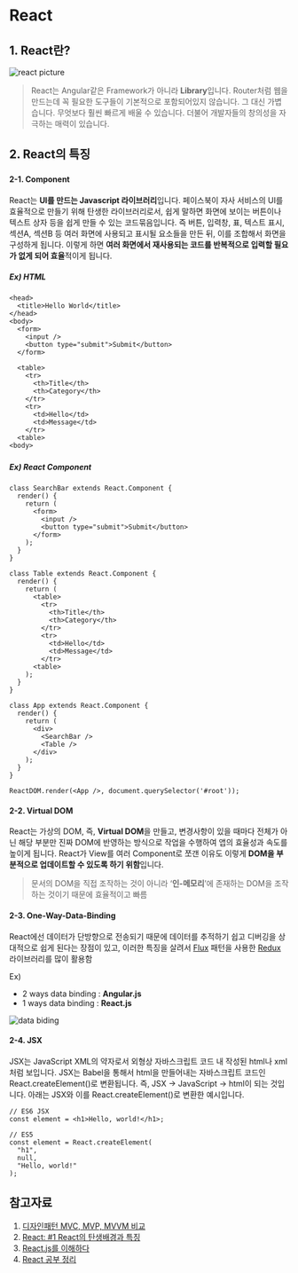 # React

## 1. React란?

![react picture](https://cdn-images-1.medium.com/max/800/1*weUJDeO1uAcuDj3NHT_6Bw.png)

> React는 Angular같은 Framework가 아니라 **Library**입니다. Router처럼 웹을 만드는데 꼭 필요한 도구들이 기본적으로 포함되어있지 않습니다. 그 대신 가볍습니다. 무엇보다 훨씬 빠르게 배울 수 있습니다. 더불어 개발자들의 창의성을 자극하는 매력이 있습니다.

## 2. React의 특징

###

#### 2-1. Component

React는 **UI를 만드는 Javascript 라이브러리**입니다. 페이스북이 자사 서비스의 UI를 효율적으로 만들기 위해 탄생한 라이브러리로서, 쉽게 말하면 화면에 보이는 버튼이나 텍스트 상자 등을 쉽게 만들 수 있는 코드묶음입니다. 즉 버튼, 입력창, 표, 텍스트 표시, 섹션A, 섹션B 등 여러 화면에 사용되고 표시될 요소들을 만든 뒤, 이를 조합해서 화면을 구성하게 됩니다. 이렇게 하면 **여러 화면에서 재사용되는 코드를 반복적으로 입력할 필요가 없게 되어 효율**적이게 됩니다. 

##### Ex) HTML
```
<head>
  <title>Hello World</title>
</head>
<body>
  <form>
    <input />
    <button type="submit">Submit</button>
  </form>

  <table>
    <tr>
      <th>Title</th>
      <th>Category</th>
    </tr>
    <tr>
      <td>Hello</td>
      <td>Message</td>
    </tr>
  <table>
<body>
```

###

##### Ex) React Component
```
class SearchBar extends React.Component {
  render() {
    return (
      <form>
        <input />
        <button type="submit">Submit</button>
      </form>
    );
  }
}

class Table extends React.Component {
  render() {
    return (
      <table>
        <tr>
          <th>Title</th>
          <th>Category</th>
        </tr>
        <tr>
          <td>Hello</td>
          <td>Message</td>
        </tr>
      <table>
    );
  }
}

class App extends React.Component {
  render() {
    return (
      <div>
        <SearchBar />
        <Table />
      </div>
    );
  }
}

ReactDOM.render(<App />, document.querySelector('#root'));
```

#### 2-2. Virtual DOM

React는 가상의 DOM, 즉, **Virtual DOM**을 만들고, 변경사항이 있을 때마다 전체가 아닌 해당 부분만 진짜 DOM에 반영하는 방식으로 작업을 수행하여 앱의 효율성과 속도를 높이게 됩니다. React가 View를 여러 Component로 쪼갠 이유도 이렇게 **DOM을 부분적으로 업데이트할 수 있도록 하기 위함**입니다.

> 문서의 DOM을 직접 조작하는 것이 아니라 ‘**인-메모리**’에 존재하는 DOM을 조작하는 것이기 때문에 효율적이고 빠름

#### 2-3. One-Way-Data-Binding

React에선 데이터가 단방향으로 전송되기 때문에 데이터를 추적하기 쉽고 디버깅을 상대적으로 쉽게 된다는 장점이 있고, 이러한 특징을 살려서 [Flux](/HandBook/19.02.12/learned_13_flux.md) 패턴을 사용한 [Redux](/19.02.12~15/19.02.12/learned_12_Redux.md) 라이브러리를 많이 활용함

Ex) 

- 2 ways data binding : **Angular.js**
- 1 ways data binding : **React.js**

![data biding](https://i.stack.imgur.com/iz4Hs.png)

#### 2-4. JSX

JSX는 JavaScript XML의 약자로서 외형상 자바스크립트 코드 내 작성된 html나 xml처럼 보입니다. JSX는 Babel을 통해서 html을 만들어내는 자바스크립트 코드인 React.createElement()로 변환됩니다. 즉, JSX → JavaScript → html이 되는 것입니다. 아래는 JSX와 이를 React.createElement()로 변환한 예시입니다.

```
// ES6 JSX
const element = <h1>Hello, world!</h1>;
```

```
// ES5
const element = React.createElement(
  "h1",
  null,
  "Hello, world!"
);
```

## 참고자료

1. [디자인패턴 MVC, MVP, MVVM 비교](https://beomy.tistory.com/43)
2. [React: #1 React의 탄생배경과 특징](https://medium.com/@RianCommunity/react%EC%9D%98-%ED%83%84%EC%83%9D%EB%B0%B0%EA%B2%BD%EA%B3%BC-%ED%8A%B9%EC%A7%95-4190d47a28f)
3. [React.js를 이해하다](https://blog.coderifleman.com/2015/06/23/learning-react-1/)
4. [React 공부 정리](http://blog.weirdx.io/post/29628)